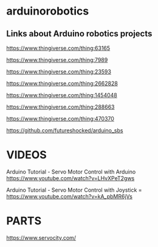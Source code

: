 # arduinorobotics

## Links about Arduino robotics projects ##

https://www.thingiverse.com/thing:63165

https://www.thingiverse.com/thing:7989

https://www.thingiverse.com/thing:23593

https://www.thingiverse.com/thing:2662828

https://www.thingiverse.com/thing:1454048

https://www.thingiverse.com/thing:288663

https://www.thingiverse.com/thing:470370

https://github.com/futureshocked/arduino_sbs

# VIDEOS #

Arduino Tutorial - Servo Motor Control with Arduino
https://www.youtube.com/watch?v=LHvXPeT2gws

Arduino Tutorial - Servo Motor Control with Joystick = 
https://www.youtube.com/watch?v=kA_pbMR6jVs





# PARTS #
https://www.servocity.com/

